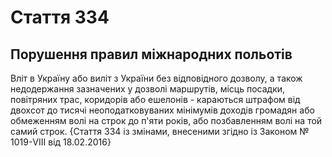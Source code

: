 Cтаття 334
====
Порушення правил міжнародних польотів
----
Вліт в Україну або виліт з України без відповідного дозволу, а також недодержання зазначених у дозволі маршрутів, місць посадки, повітряних трас, коридорів або ешелонів -
караються штрафом від двохсот до тисячі неоподатковуваних мінімумів доходів громадян або обмеженням волі на строк до п'яти років, або позбавленням волі на той самий строк.
{Стаття 334 із змінами, внесеними згідно із Законом № 1019-VIII від 18.02.2016}
